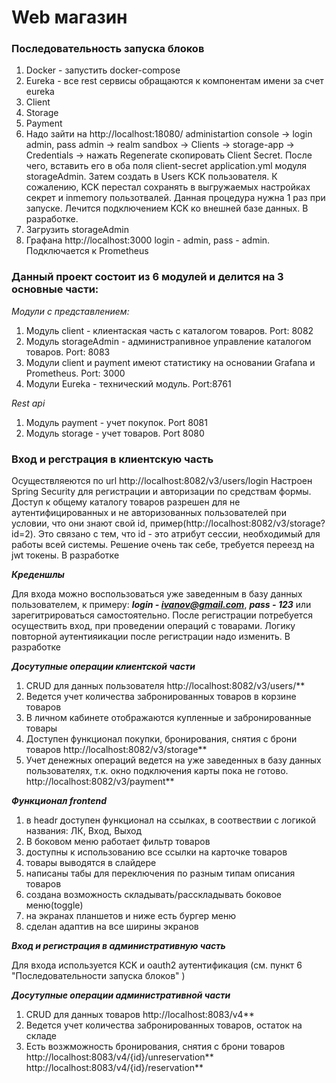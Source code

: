 # Web магазин

### Последовательность запуска блоков ###
1. Docker - запустить docker-compose
2. Eureka - все rest сервисы обращаются к компонентам имени за счет eureka
3. Client
4. Storage
5. Payment
6. Надо зайти на http://localhost:18080/
administartion console -> login admin, pass admin -> realm sandbox -> Clients -> storage-app -> Credentials -> нажать Regenerate  скопировать Client Secret. После чего, вставить его в оба поля client-secret application.yml модуля storageAdmin. Затем создать в Users KCK пользователя. К сожалению, KCK перестал сохранять в выгружаемых настройках секрет и inmemory пользотвалей. Данная процедура нужна 1 раз при запуске. Лечится подключением KCK ко внешней базе данных. В разработке.
7. Загрузить storageAdmin
8. Графана http://localhost:3000 login - admin, pass - admin. Подключается к Prometheus


### Данный проект состоит из 6 модулей и делится на 3 основные части: ###

*Модули с представлением:*
1. Модуль client - клиентаская часть с каталогом товаров. Port: 8082
2. Модуль storageAdmin - администраnивное управление каталогом товаров.
   Port: 8083
3. Модули client и payment имеют статистику на основании Grafana и Prometheus. Port: 3000
4. Модули Eureka - технический модуль. Port:8761

*Rest api*

1. Модуль payment - учет покупок. Port 8081
2. Модуль storage - учет товаров. Port 8080


### Вход и регстрация в клиентскую часть ###

Осуществляеются по url http://localhost:8082/v3/users/login
Настроен Spring Security для регистрации и авторизации по средствам формы. 
Доступ к общему каталогу товаров разрешен для не аутентифицированных и не авторизованных пользователей при условии, что они знают свой id, пример(http://localhost:8082/v3/storage?id=2). Это связано с тем, что id - это атрибут сессии, необходимый для работы всей системы. Решение очень так себе, требуется переезд на jwt токены. В разработке

***Креденшлы***

Для входа можно воспользоваться уже заведенным в базу данных пользователем, к примеру: ***login - ivanov@gmail.com***, ***pass - 123*** или зарегитрироваться самостоятельно. После регистрации потребуется осуществить вход, при проведении операций с товарами. Логику повторной аутентияикации после регистрации надо изменить. В разработке

***Досутупные операции клиентской части***

1. CRUD для данных пользователя  http://localhost:8082/v3/users/**
2. Ведется учет количества забронированных товаров в корзине товаров
3. В личном кабинете отображаются купленные и забронированные товары
4. Доступен функционал покупки, бронирования, снятия с брони товаров
   http://localhost:8082/v3/storage**
5. Учет денежных операций ведется на уже заведенных в базу данных пользователях, т.к. окно подключения карты пока не готово. 
http://localhost:8082/v3/payment**

***Функционал frontend***

1. в headr доступен функционал на ссылках, в соотвествии с логикой названия: ЛК, Вход, Выход
2. В боковом меню работает фильтр товаров
3. доступны к использованию все ссылки на карточке товаров
4. товары выводятся в слайдере
5. написаны табы для переключения по разным типам описания товаров
6. создана возможность складывать/расскладывать боковое меню(toggle)
7. на экранах планшетов и ниже есть бургер меню
8. сделан адаптив на все ширины экранов

***Вход и регистрация в административную часть***

Для входа используется KCK и oauth2 аутентификация (см. пункт 6 "Последовательности запуска блоков" )

***Досутупные операции административной части***

1. CRUD для данных товаров  http://localhost:8083/v4**
2. Ведется учет количества забронированных товаров, остаток на складе 
3. Есть возжможность бронирования, снятия с брони товаров
   http://localhost:8083/v4/{id}/unreservation** http://localhost:8083/v4/{id}/reservation**





